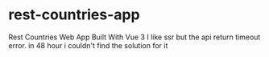 # rest-countries-app

Rest Countries Web App Built With Vue 3
I like ssr but the api return timeout error. in 48 hour i couldn't find the solution for it



